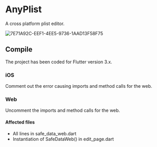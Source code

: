 # AnyPlist

A cross platform plist editor.

![7E71A92C-EEF1-4EE5-9736-1AAD13F58F75](https://user-images.githubusercontent.com/44642574/171173960-d13da925-da5c-4c08-9d04-ef2381c3c7e4.png)

## Compile

The project has been coded for Flutter version 3.x.

### iOS
Comment out the error causing imports and method calls for the web.

### Web
Uncomment the imports and method calls for the web.

#### Affected files
- All lines in safe_data_web.dart
- Instantiation of SafeDataWeb() in edit_page.dart
